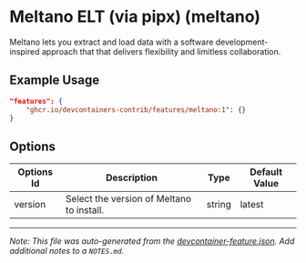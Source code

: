 
# Meltano ELT (via pipx) (meltano)

Meltano lets you extract and load data with a software development-inspired approach that that delivers flexibility and limitless collaboration.

## Example Usage

```json
"features": {
    "ghcr.io/devcontainers-contrib/features/meltano:1": {}
}
```

## Options

| Options Id | Description | Type | Default Value |
|-----|-----|-----|-----|
| version | Select the version of Meltano to install. | string | latest |



---

_Note: This file was auto-generated from the [devcontainer-feature.json](https://github.com/devcontainers-contrib/features/blob/main/src/meltano/devcontainer-feature.json).  Add additional notes to a `NOTES.md`._
